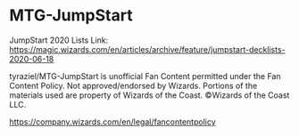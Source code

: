 # MTG-JumpStart

JumpStart 2020 Lists Link:  https://magic.wizards.com/en/articles/archive/feature/jumpstart-decklists-2020-06-18



tyraziel/MTG-JumpStart is unofficial Fan Content permitted under the Fan Content Policy. Not approved/endorsed by Wizards. Portions of the materials used are property of Wizards of the Coast. ©Wizards of the Coast LLC.

https://company.wizards.com/en/legal/fancontentpolicy
